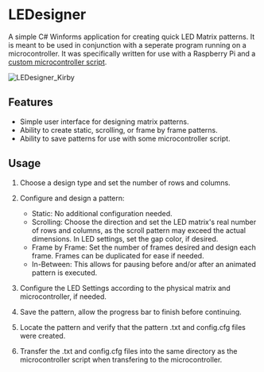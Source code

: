 # LEDesigner
A simple C# Winforms application for creating quick LED Matrix patterns. It is meant to be used in conjunction with a seperate program running on a microcontroller. 
It was specifically written for use with a Raspberry Pi and a [custom microcontroller script](https://github.com/bakermcgee/LEDesignController).

![LEDesigner_Kirby](https://user-images.githubusercontent.com/26748231/193983059-732fd4c6-6d62-4cbf-8450-d5f65494b650.PNG)

## Features
- Simple user interface for designing matrix patterns.
- Ability to create static, scrolling, or frame by frame patterns.
- Ability to save patterns for use with some microcontroller script.

## Usage
1) Choose a design type and set the number of rows and columns.

2) Configure and design a pattern:
   - Static: No additional configuration needed.
   - Scrolling: Choose the direction and set the LED matrix's real number of rows and columns, as the scroll pattern may exceed the actual dimensions. In LED settings, set the gap color, if desired.
   - Frame by Frame: Set the number of frames desired and design each frame. Frames can be duplicated for ease if needed. 
   - In-Between: This allows for pausing before and/or after an animated pattern is executed.
   
3) Configure the LED Settings according to the physical matrix and microcontroller, if needed.

4) Save the pattern, allow the progress bar to finish before continuing.

5) Locate the pattern and verify that the pattern .txt and config.cfg files were created. 

6) Transfer the .txt and config.cfg files into the same directory as the microcontroller script when transfering to the microcontroller. 
